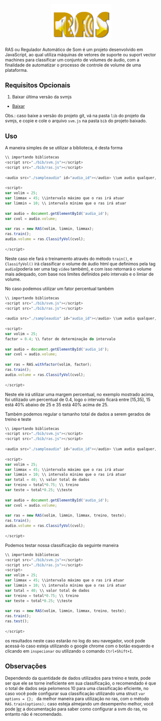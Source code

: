 <p align="center"> 
  <img src="raslogo.png" width="200px"></img>
</p>

RAS ou Regulador Automático de Som é um projeto desenvolvido em JavaScript, ao qual utiliza máquinas de vetores de suporte ou suport vector machines para classificar um conjunto de volumes de áudio, com a finalidade de automatizar o processo de controle de volume de uma plataforma.

## Requisitos Opcionais

1. Baixar última versão da svmjs
 - [Baixar](https://github.com/karpathy/svmjs)

Obs.: caso baixe a versão do projeto git, vá na pasta ```lib``` do projeto da svmjs, e copie e cole o arquivo ```svm.js``` na pasta ```bib``` do projeto baixado.

## Uso

A maneira simples de se utilizar a biblioteca, é desta forma

```javascript
\\ importando bibliotecas
<script src="./bib/svm.js"></script>
<script src="./bib/ras.js"></script>

<audio src="./sampleaudio" id="audio_id"></audio> \\um audio qualquer, para video também funciona

<script>
var volim = 25;
var limmax = 45; \\intervalo máximo que o ras irá atuar
var limmin = 10; \\ intervalo mínimo que o ras irá atuar

var audio = document.getElementById('audio_id');
var cvol = audio.volume;

var ras = new RAS(volim, limmin, limmax);
ras.train();
audio.volume = ras.ClassifyVol(cvol);

</script>
```

Neste caso ele fará o treinamento através do método ```train()```, e ```ClassifyVol()``` irá classificar o volume de áudio html que definimos pela tag ```audio```(poderia ser uma tag ```vídeo``` também), e com isso retornará o volume mais adequado, com base nos limites definidos pelo intervalo e o limiar de volume.

No caso podemos utilizar um fator percentual também

```javascript
\\ importando bibliotecas
<script src="./bib/svm.js"></script>
<script src="./bib/ras.js"></script>

<audio src="./sampleaudio" id="audio_id"></audio> \\um audio qualquer, para vídeo também funciona

<script>
var volim = 25;
factor = 0.4; \\ fator de determinação do intervalo

var audio = document.getElementById('audio_id');
var cvol = audio.volume;

var ras = RAS.withfactor(volim, factor);
ras.train();
audio.volume = ras.ClassifyVol(cvol);

</script>
```
Neste ele irá utilizar uma margem percentual, no exemplo mostrado acima, foi utilizado um percentual de 0.4, logo o intervalo ficará entre [15,35], 15 está 40% abaixo de 25 e 35 está 40% acima de 25.

Também podemos regular o tamanho total de dados a serem gerados de treino e teste

```javascript
\\ importando bibliotecas
<script src="./bib/svm.js"></script>
<script src="./bib/ras.js"></script>

<audio src="./sampleaudio" id="audio_id"></audio> \\um audio qualquer, para video também funciona

<script>
var volim = 25;
var limmax = 45; \\intervalo máximo que o ras irá atuar
var limmin = 10; \\ intervalo mínimo que o ras irá atuar
var total = 40; \\ valor total de dados
var treino = total*0.75; \\ treino
var teste = total*0.25; \\teste

var audio = document.getElementById('audio_id');
var cvol = audio.volume;

var ras = new RAS(volim, limmin, limmax, treino, teste);
ras.train();
audio.volume = ras.ClassifyVol(cvol);

</script>
```

Podemos testar nossa classificação da seguinte maneira

```javascript
\\ importando bibliotecas
<script src="./bib/svm.js"></script>
<script src="./bib/ras.js"></script>
<script>
var volim = 25;
var limmax = 45; \\intervalo máximo que o ras irá atuar
var limmin = 10; \\ intervalo mínimo que o ras irá atuar
var total = 40; \\ valor total de dados
var treino = total*0.75; \\ treino
var teste = total*0.25; \\teste

var ras = new RAS(volim, limmin, limmax, treino, teste);
ras.train();
ras.test();

</script>
```

os resultados neste caso estarão no log do seu navegador, você pode acessá-lo caso esteja utilizando o google chrome com o botão esquerdo e clicando em ```inspecionar``` ou utilizando o comando ```Ctrl+Shift+I```.

## Observações

Dependendo da quantidade de dados utilizados para treino e teste, pode ser que ele se torne ineficiente em sua classificação, o recomendado é que o total de dados seja pelomenos 10 para uma classificação eficiente, no caso você pode configurar sua classificação utilizando uma struct ```var options = {}; ``` da melhor maneira para utilização no ras, com o método ```RAS.train(options);``` caso esteja almejando um desempenho melhor, você pode [ler](https://github.com/karpathy/svmjs) a documentação para saber como configurar a svm do ras, no entanto não é recomendado. 